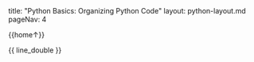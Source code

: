 <frontmatter>
title: "Python Basics: Organizing Python Code"
layout: python-layout.md
pageNav: 4
</frontmatter>

<div class="website-content" id="main">
<div id="toc">

{{home↑}}
  
</div>
<div id="main">

<include src="../organizing/text.md" />{{ line_double }}

</div>
</div>